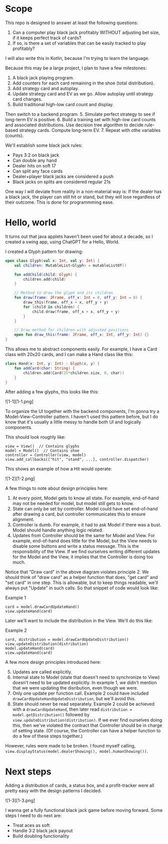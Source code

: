 # Scope

This repo is designed to answer at least the following questions:

1.  Can a computer play black jack profitably WITHOUT adjusting bet size, if it keeps perfect track of cards?
2.  If so, is there a set of variables that can be easily tracked to play profitably?

I will also write this in Kotlin, because I'm trying to learn the language.

Because this may be a large project, I plan to have a few milestones:
1.  A black jack playing program.
2.  Add counters for each card remaining in the shoe (total distribution).
3.  Add strategy card and autoplay.
4.  Update strategy card and EV as we go.  Allow autoplay until strategy card changes.
5.  Build traditional high-low card count and display.

Then switch to a backend program.
5.  Simulate perfect strategy to see if long-term EV is positive.
6.  Build a training set with high-low card counts and associated distributions.  Use decision tree algorithm to decide rule-based strategy cards.  Compute long-term EV.
7.  Repeat with othe variables (counts).

We'll establish some black jack rules:
- Pays 3:2 on black jack
- Can double any hand
- Dealer hits on soft 17
- Can split any face cards
- Dealer+player black jacks are considered a push
- Black jacks on splits are considered regular 21s

One way I will deviate from reality in a non-material way is:  If the dealer has a black jack, the player can still hit or stand, but they will lose regardless of their outcome.  This is done for programmming ease.

# Hello, world

It turns out that java applets haven't been used for about a decade, so I created a swing app, using ChatGPT for a Hello, World.

I created a Glyph pattern for drawing:

```kotlin
open class Glyph(val x: Int, val y: Int) {
    val children: MutableList<Glyph> = mutableListOf()

    fun addChild(child: Glyph) {
        children.add(child)
    }

    // Method to draw the glyph and its children
    fun draw(frame: JFrame, off_x: Int = 0, off_y: Int = 0) {
        draw_this(frame, off_x + x, off_y + y)
        for (child in children) {
            child.draw(frame, off_x + x, off_y + y)
        }
    }

    // Draw method for children with adjusted positions
    open fun draw_this(frame: JFrame, off_x: Int, off_y: Int) {}
}
```

This allows me to abstract components easily.  For example, I have a Card class with 20x20 cards, and I can make a Hand class like this:

```kotlin
class Hand(x: Int, y: Int) : Glyph(x, y) {
    fun addCard(char: String) {
        children.add(Card(25*children.size, 0, char))
    }
}
```

After adding a few glyphs, this looks like this:

![1-1][1-1.png]

To organize the UI together with the backend components, I'm gonna try a Model-View-Controller pattern.  I haven't used this pattern before, but I do know that it's usually a little messy to handle both UI and logically components.

This should look roughly like:

```
view = View()  // Contains glyphs
model = Model()  // Contains shoe
controller = Controller(view, model)
view.add_callbacks(["hit", "stand", ...], controller.dispatcher)
```

This shows an example of how a Hit would operate:

![1-2][1-2.png]

A few things to note about design principles here:

1.  At every point, Model gets to know all state.  For example, end-of-hand may not be needed for model, but model still gets to know.
2.  State can only be set by controller.  Model could have set end-of-hand after drawing a card, but controller communicates this to ensure alignment.
3.  Controller is dumb.  For example, it had to ask Model if there was a bust.  Model should handle anything logic related.
4.  Updates from Controller should be the same for Model and View.  For example, end-of-hand does little for the Model, but the View needs to disable some buttons and write a status message.  This is the responsibility of the View.  If we find ourselves writing different updates for the Model and the View, it implies that the Controller is doing too much.

Notice that "Draw card" in the above diagram violates principle 2.  We should think of "draw card" as a helper function that does, "get card" and "set card" in one step.  This is allowable, but to keep things readable, we'll always put "Update" in such calls.  So that snippet of code would look like:

Example 1
```
card = model.drawCardUpdateHand()
view.updateHand(card)
```

Later we'll want to include the distribution in the View.  We'll do this like:

Example 2
```
card, distribution = model.drawCardUpdateDistribution()
view.updateDistribution(distribution)
model.updateHand(card)
view.updateHand(card)
```

A few more design principles introduced here:

5.  Updates are called explicitly.
6.  Internal state to Model (state that doesn't need to synchronize to View) doesn't need to be updated explicitly.  In example 1, we didn't mention that we were updating the disribution, even though we were.
7.  Only one update per function call.  Example 2 could have included `drawCardUpdateHandUpdateDistribution`, but we'll avoid this.
8.  State should never be read separately.  Example 2 could be achieved with a `drawCardUpdateHand`, then later read `distribution = model.getDistribution()` followed by `view.updateDistribution(distribution)`.  If we ever find ourselves doing this, then we've violated the contract that Controller should be in charge of setting state.  (Of course, the Controller can have a helper function to do a few of these steps together.)

However, rules were made to be broken.  I found myself calling, `view.displayStatus(model.dealerShowing(), model.humanShowing())`.

# Next steps

Adding a distribution of cards, a status box, and a profit-tracker were all pretty easy with the design patterns I decided.

![1-3][1-3.png]

I wanna get a fully functional black jack game before moving forward.  Some steps I need to do next are:

- Treat aces as soft
- Handle 3:2 black jack payout
- Build doubling functionality
